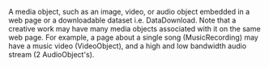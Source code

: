 A media object, such as an image, video, or audio object embedded in a web page or a downloadable dataset i.e. DataDownload. Note that a creative work may have many media objects associated with it on the same web page. For example, a page about a single song (MusicRecording) may have a music video (VideoObject), and a high and low bandwidth audio stream (2 AudioObject's).